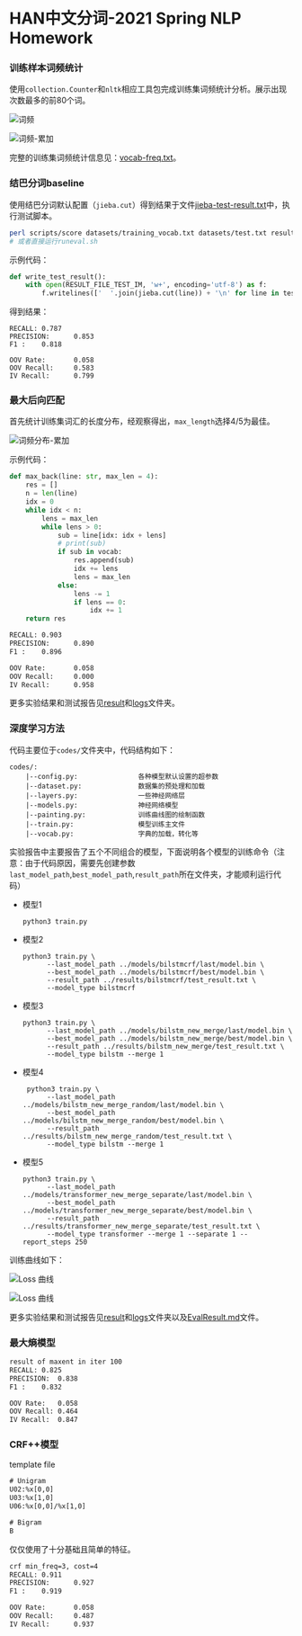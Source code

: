 # HAN中文分词-2021 Spring NLP Homework

### 训练样本词频统计

使用`collection.Counter`和`nltk`相应工具包完成训练集词频统计分析。展示出现次数最多的前80个词。

![词频](./notebooks/前80个词的词频.png)

![词频-累加](./notebooks/前80个词的词频-累加.png)

完整的训练集词频统计信息见：[vocab-freq.txt](./results/vocab-freq.txt)。

### 结巴分词baseline

使用结巴分词默认配置（`jieba.cut`）得到结果于文件[jieba-test-result.txt](results/jieba-test-result.txt)中，执行测试脚本。

```bash
perl scripts/score datasets/training_vocab.txt datasets/test.txt results/jieba-test-result.txt
# 或者直接运行runeval.sh
```

示例代码：
```python
def write_test_result():
    with open(RESULT_FILE_TEST_IM, 'w+', encoding='utf-8') as f:
        f.writelines(['  '.join(jieba.cut(line)) + '\n' for line in test_raw])
```

得到结果：

```
RECALL: 0.787
PRECISION:      0.853
F1 :    0.818

OOV Rate:       0.058
OOV Recall:     0.583
IV Recall:      0.799
```


### 最大后向匹配

首先统计训练集词汇的长度分布，经观察得出，`max_length`选择4/5为最佳。

![词频分布-累加](notebooks/训练集词长度频率分布-累加.png)

示例代码：
```python
def max_back(line: str, max_len = 4):
    res = []
    n = len(line)
    idx = 0
    while idx < n:
        lens = max_len
        while lens > 0:
            sub = line[idx: idx + lens]
            # print(sub)
            if sub in vocab:
                res.append(sub)
                idx += lens
                lens = max_len
            else:
                lens -= 1
                if lens == 0:
                    idx += 1
    return res
```

```txt
RECALL: 0.903
PRECISION:      0.890
F1 :    0.896

OOV Rate:       0.058
OOV Recall:     0.000
IV Recall:      0.958
```

更多实验结果和测试报告见[result](./results/)和[logs](./logs/)文件夹。

### 深度学习方法

代码主要位于`codes/`文件夹中，代码结构如下：

```
codes/:
	|--config.py:				各种模型默认设置的超参数
	|--dataset.py:				数据集的预处理和加载
	|--layers.py:				一些神经网络层
	|--models.py:				神经网络模型
	|--painting.py:				训练曲线图的绘制函数
	|--train.py:				模型训练主文件
	|--vocab.py:				字典的加载，转化等
```

实验报告中主要报告了五个不同组合的模型，下面说明各个模型的训练命令（注意：由于代码原因，需要先创建参数`last_model_path`,`best_model_path`,`result_path`所在文件夹，才能顺利运行代码）

- 模型1

  ```
  python3 train.py
  ```

- 模型2

  ```
  python3 train.py \
    	--last_model_path ../models/bilstmcrf/last/model.bin \
    	--best_model_path ../models/bilstmcrf/best/model.bin \
    	--result_path ../results/bilstmcrf/test_result.txt \
    	--model_type bilstmcrf
  ```

- 模型3

  ```
  python3 train.py \
    	--last_model_path ../models/bilstm_new_merge/last/model.bin \
    	--best_model_path ../models/bilstm_new_merge/best/model.bin \
    	--result_path ../results/bilstm_new_merge/test_result.txt \
    	--model_type bilstm --merge 1
  ```

- 模型4

  ```
   python3 train.py \
    	--last_model_path ../models/bilstm_new_merge_random/last/model.bin \
    	--best_model_path ../models/bilstm_new_merge_random/best/model.bin \
    	--result_path ../results/bilstm_new_merge_random/test_result.txt \
    	--model_type bilstm --merge 1
  ```

- 模型5

  ```
  python3 train.py \
    	--last_model_path ../models/transformer_new_merge_separate/last/model.bin \
    	--best_model_path ../models/transformer_new_merge_separate/best/model.bin \
    	--result_path ../results/transformer_new_merge_separate/test_result.txt \
    	--model_type transformer --merge 1 --separate 1 --report_steps 250
  ```

训练曲线如下：

![Loss 曲线](./results/loss_curves.png)

![Loss 曲线](./results/f1_curves.png)

更多实验结果和测试报告见[result](./results/)和[logs](./logs/)文件夹以及[EvalResult.md](./EvalResult.md)文件。

### 最大熵模型

```txt
result of maxent in iter 100
RECALL:	0.825
PRECISION:	0.838
F1 :	0.832

OOV Rate:	0.058
OOV Recall:	0.464
IV Recall:	0.847
```


### CRF++模型
template file
```txt
# Unigram
U02:%x[0,0]
U03:%x[1,0]
U06:%x[0,0]/%x[1,0]

# Bigram
B
```
仅仅使用了十分基础且简单的特征。

```txt
crf min_freq=3, cost=4
RECALL: 0.911
PRECISION:      0.927
F1 :    0.919

OOV Rate:       0.058
OOV Recall:     0.487
IV Recall:      0.937
```

